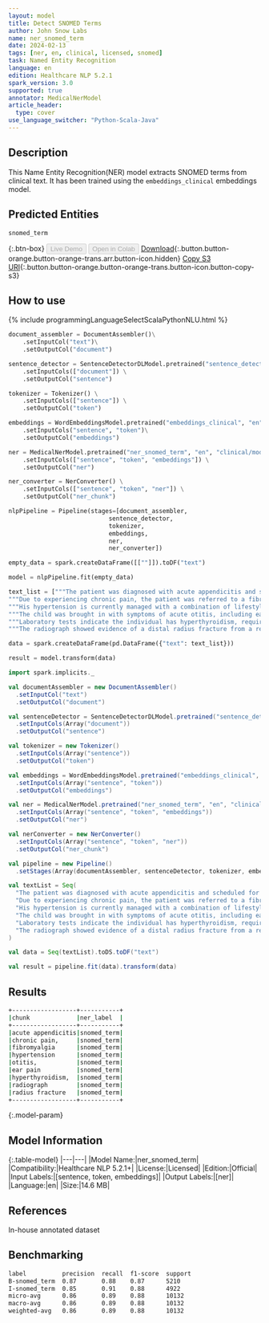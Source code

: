 ```yaml
---
layout: model
title: Detect SNOMED Terms
author: John Snow Labs
name: ner_snomed_term
date: 2024-02-13
tags: [ner, en, clinical, licensed, snomed]
task: Named Entity Recognition
language: en
edition: Healthcare NLP 5.2.1
spark_version: 3.0
supported: true
annotator: MedicalNerModel
article_header:
  type: cover
use_language_switcher: "Python-Scala-Java"
---
```


## Description

This Name Entity Recognition(NER) model extracts SNOMED terms from clinical text. It has been trained using the `embeddings_clinical` embeddings model.

## Predicted Entities

`snomed_term`

{:.btn-box}
<button class="button button-orange" disabled>Live Demo</button>
<button class="button button-orange" disabled>Open in Colab</button>
[Download](https://s3.amazonaws.com/auxdata.johnsnowlabs.com/clinical/models/ner_snomed_term_en_5.2.1_3.0_1707823546698.zip){:.button.button-orange.button-orange-trans.arr.button-icon.hidden}
[Copy S3 URI](s3://auxdata.johnsnowlabs.com/clinical/models/ner_snomed_term_en_5.2.1_3.0_1707823546698.zip){:.button.button-orange.button-orange-trans.button-icon.button-copy-s3}

## How to use



<div class="tabs-box" markdown="1">
{% include programmingLanguageSelectScalaPythonNLU.html %}
  
```python
document_assembler = DocumentAssembler()\
    .setInputCol("text")\
    .setOutputCol("document")

sentence_detector = SentenceDetectorDLModel.pretrained("sentence_detector_dl_healthcare", "en", "clinical/models") \
    .setInputCols(["document"]) \
    .setOutputCol("sentence") 

tokenizer = Tokenizer() \
    .setInputCols(["sentence"]) \
    .setOutputCol("token")

embeddings = WordEmbeddingsModel.pretrained("embeddings_clinical", "en", "clinical/models")\
    .setInputCols("sentence", "token")\
    .setOutputCol("embeddings")

ner = MedicalNerModel.pretrained("ner_snomed_term", "en", "clinical/models") \
    .setInputCols(["sentence", "token", "embeddings"]) \
    .setOutputCol("ner")

ner_converter = NerConverter() \
    .setInputCols(["sentence", "token", "ner"]) \
    .setOutputCol("ner_chunk")

nlpPipeline = Pipeline(stages=[document_assembler,
                            sentence_detector,
                            tokenizer,
                            embeddings,
                            ner,
                            ner_converter])

empty_data = spark.createDataFrame([[""]]).toDF("text")

model = nlpPipeline.fit(empty_data)

text_list = ["""The patient was diagnosed with acute appendicitis and scheduled for immediate surgery.""",
"""Due to experiencing chronic pain, the patient was referred to a fibromyalgia specialist for further evaluation.""",
"""His hypertension is currently managed with a combination of lifestyle modifications and medication.""",
"""The child was brought in with symptoms of acute otitis, including ear pain and fever.""",
"""Laboratory tests indicate the individual has hyperthyroidism, requiring further endocrinological assessment.""",
"""The radiograph showed evidence of a distal radius fracture from a recent fall."""]

data = spark.createDataFrame(pd.DataFrame({"text": text_list}))

result = model.transform(data)
```
```scala
import spark.implicits._

val documentAssembler = new DocumentAssembler()
  .setInputCol("text")
  .setOutputCol("document")

val sentenceDetector = SentenceDetectorDLModel.pretrained("sentence_detector_dl_healthcare", "en", "clinical/models")
  .setInputCols(Array("document"))
  .setOutputCol("sentence")

val tokenizer = new Tokenizer()
  .setInputCols(Array("sentence"))
  .setOutputCol("token")

val embeddings = WordEmbeddingsModel.pretrained("embeddings_clinical", "en", "clinical/models")
  .setInputCols(Array("sentence", "token"))
  .setOutputCol("embeddings")

val ner = MedicalNerModel.pretrained("ner_snomed_term", "en", "clinical/models")
  .setInputCols(Array("sentence", "token", "embeddings"))
  .setOutputCol("ner")

val nerConverter = new NerConverter()
  .setInputCols(Array("sentence", "token", "ner"))
  .setOutputCol("ner_chunk")

val pipeline = new Pipeline()
  .setStages(Array(documentAssembler, sentenceDetector, tokenizer, embeddings, ner, nerConverter))

val textList = Seq(
  "The patient was diagnosed with acute appendicitis and scheduled for immediate surgery.",
  "Due to experiencing chronic pain, the patient was referred to a fibromyalgia specialist for further evaluation.",
  "His hypertension is currently managed with a combination of lifestyle modifications and medication.",
  "The child was brought in with symptoms of acute otitis, including ear pain and fever.",
  "Laboratory tests indicate the individual has hyperthyroidism, requiring further endocrinological assessment.",
  "The radiograph showed evidence of a distal radius fracture from a recent fall."
)

val data = Seq(textList).toDS.toDF("text")

val result = pipeline.fit(data).transform(data)
```
</div>

## Results

```bash
+------------------+-----------+
|chunk             |ner_label  |
+------------------+-----------+
|acute appendicitis|snomed_term|
|chronic pain,     |snomed_term|
|fibromyalgia      |snomed_term|
|hypertension      |snomed_term|
|otitis,           |snomed_term|
|ear pain          |snomed_term|
|hyperthyroidism,  |snomed_term|
|radiograph        |snomed_term|
|radius fracture   |snomed_term|
+------------------+-----------+
```

{:.model-param}
## Model Information

{:.table-model}
|---|---|
|Model Name:|ner_snomed_term|
|Compatibility:|Healthcare NLP 5.2.1+|
|License:|Licensed|
|Edition:|Official|
|Input Labels:|[sentence, token, embeddings]|
|Output Labels:|[ner]|
|Language:|en|
|Size:|14.6 MB|

## References

In-house annotated dataset

## Benchmarking

```bash
label          precision  recall  f1-score  support 
B-snomed_term  0.87       0.88    0.87      5210    
I-snomed_term  0.85       0.91    0.88      4922    
micro-avg      0.86       0.89    0.88      10132   
macro-avg      0.86       0.89    0.88      10132   
weighted-avg   0.86       0.89    0.88      10132   
```
